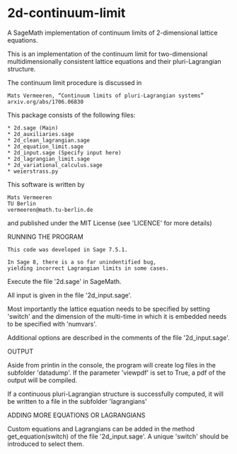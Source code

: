 # 2d-continuum-limit
A SageMath implementation of continuum limits of 2-dimensional lattice equations.

This is an implementation of the continuum limit for two-dimensional multidimensionally consistent lattice equations and their pluri-Lagrangian structure.

The continuum limit procedure is discussed in

	Mats Vermeeren, “Continuum limits of pluri-Lagrangian systems” 
	arxiv.org/abs/1706.06830

This package consists of the following files:

	* 2d.sage (Main)
	* 2d_auxiliaries.sage
	* 2d_clean_lagrangian.sage
	* 2d_equation_limit.sage
	* 2d_input.sage (Specify input here)
	* 2d_lagrangian_limit.sage
	* 2d_variational_calculus.sage
	* weierstrass.py

This software is written by

	Mats Vermeeren
	TU Berlin
	vermeeren@math.tu-berlin.de
	
and published under the MIT License (see 'LICENCE' for more details)


RUNNING THE PROGRAM

	This code was developed in Sage 7.5.1. 
	
	In Sage 8, there is a so far unindentified bug, 
	yielding incorrect Lagrangian limits in some cases.
	
Execute the file '2d.sage' in SageMath.

All input is given in the file '2d_input.sage'.

Most importantly the lattice equation needs to be specified by setting 'switch'
and the dimension of the multi-time in which it is embedded needs to be specified 
with 'numvars'.

Additional options are described in the comments of the file '2d_input.sage'.


OUTPUT

Aside from printin in the console, the program will create log files in the 
subfolder 'datadump'. If the parameter 'viewpdf' is set to True, a pdf of the
output will be compiled.

If a continuous pluri-Lagrangian structure is successfully computed, it will be 
written to a file in the subfolder 'lagrangians'


ADDING MORE EQUATIONS OR LAGRANGIANS

Custom equations and Lagrangians can be added in the method get_equation(switch)
of the file '2d_input.sage'. A unique 'switch' should be introduced to select them.
